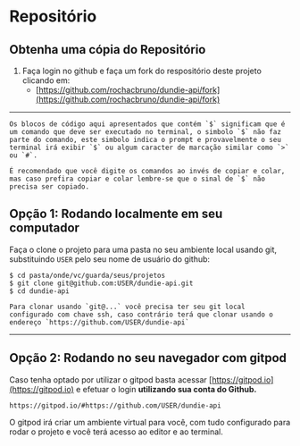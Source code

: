 # Repositório

## Obtenha uma cópia do Repositório

1. Faça login no github e faça um fork do respositório deste projeto clicando em:
    - [https://github.com/rochacbruno/dundie-api/fork](https://github.com/rochacbruno/dundie-api/fork)

---

```admonish warning
Os blocos de código aqui apresentados que contém `$` significam que é um comando que deve ser executado no terminal, o simbolo `$` não faz parte do comando, este simbolo indica o prompt e provavelmente o seu terminal irá exibir `$` ou algum caracter de marcação similar como `>` ou `#`.

É recomendado que você digite os comandos ao invés de copiar e colar, mas caso prefira copiar e colar lembre-se que o sinal de `$` não precisa ser copiado.
```


## Opção 1: Rodando localmente em seu computador

Faça o clone o projeto para uma pasta no seu ambiente local usando git, substituindo `USER` pelo seu nome de usuário do github:

```console
$ cd pasta/onde/vc/guarda/seus/projetos
$ git clone git@github.com:USER/dundie-api.git
$ cd dundie-api
```

```admonish help
Para clonar usando `git@...` você precisa ter seu git local configurado com chave ssh, caso contrário terá que clonar usando o endereço `https://github.com/USER/dundie-api`
```

---

## Opção 2: Rodando no seu navegador com gitpod

Caso tenha optado por utilizar o gitpod basta acessar [https://gitpod.io](https://gitpod.io) e efetuar o login **utilizando sua conta do Github.**

```admonish success "copie e cole no navegador substituindo USER pelo seu nome de usuário."
https://gitpod.io/#https://github.com/USER/dundie-api
```

O gitpod irá criar um ambiente virtual para você, com tudo configurado para rodar o projeto e você terá acesso ao editor e ao terminal.

